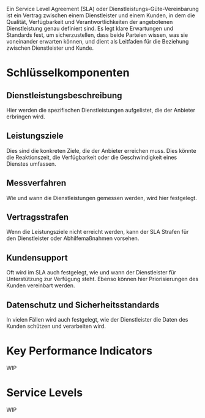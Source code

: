 Ein Service Level Agreement (SLA) oder Dienstleistungs-Güte-Vereinbarung ist ein Vertrag zwischen einem Dienstleister und einem Kunden, in dem die Qualität, Verfügbarkeit und Verantwortlichkeiten der angebotenen Dienstleistung genau definiert sind. Es legt klare Erwartungen und Standards fest, um sicherzustellen, dass beide Parteien wissen, was sie voneinander erwarten können, und dient als Leitfaden für die Beziehung zwischen Dienstleister und Kunde.

# Schlüsselkomponenten
## Dienstleistungsbeschreibung
Hier werden die spezifischen Dienstleistungen aufgelistet, die der Anbieter erbringen wird. 
## Leistungsziele
Dies sind die konkreten Ziele, die der Anbieter erreichen muss. Dies könnte die Reaktionszeit, die Verfügbarkeit oder die Geschwindigkeit eines Dienstes umfassen. 
## Messverfahren
Wie und wann die Dienstleistungen gemessen werden, wird hier festgelegt. 
## Vertragsstrafen
Wenn die Leistungsziele nicht erreicht werden, kann der SLA Strafen für den Dienstleister oder Abhilfemaßnahmen vorsehen. 
## Kundensupport
Oft wird im SLA auch festgelegt, wie und wann der Dienstleister für Unterstützung zur Verfügung steht. Ebenso können hier Priorisierungen des Kunden vereinbart werden.
## Datenschutz und Sicherheitsstandards
In vielen Fällen wird auch festgelegt, wie der Dienstleister die Daten des Kunden schützen und verarbeiten wird.

# Key Performance Indicators
WIP

# Service Levels
WIP
